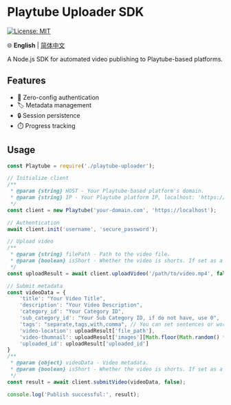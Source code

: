 # Playtube Uploader SDK 

[![License: MIT](https://img.shields.io/badge/License-MIT-blue.svg)](https://opensource.org/licenses/MIT)

🌐 **English** | [简体中文](README.zh-CN.md)

A Node.js SDK for automated video publishing to Playtube-based platforms.

## Features

- 🚀 Zero-config authentication
- 🏷️ Metadata management
- 🔒 Session persistence
- ⏱️ Progress tracking

## Usage
```javascript
const Playtube = require('./playtube-uploader');

// Initialize client
/**
 * @param {string} HOST - Your Playtube-based platform's domain.
 * @param {string} IP - Your Playtube platform IP, localhost: 'https://localhost'.
 */
const client = new Playtube('your-domain.com', 'https://localhost');

// Authentication
await client.init('username', 'secure_password');

// Upload video
/**
 * @param {string} filePath - Path to the video file.
 * @param {boolean} isShort - Whether the video is shorts. If set as a short video here, the returned thumbnail will be cropped vertically, and if it is a long video, it will be cropped horizontally.
 */
const uploadResult = await client.uploadVideo('/path/to/video.mp4', false);

// Submit metadata
const videoData = {
    'title': "Your Video Title",
    'description': "Your Video Description",
    'category_id': "Your Category ID",
    'sub_category_id': "Your Sub Category ID, if do not have, use 0",
    'tags': "separate,tags,with,comma", // You can set sentences or words as tags, only separated by commas
    'video-location': uploadResult['file_path'],
    'video-thumnail': uploadResult['images'][Math.floor(Math.random() * videoDetail['images'].length)], // Randomly select a thumbnail
    'uploaded_id': uploadResult['uploaded_id']
}
/**
 * @param {object} videoData - Video metadata.
 * @param {boolean} isShort - Whether the video is shorts. If set as a short video here, it will be uploaded to the short video category
 */
const result = await client.submitVideo(videoData, false);

console.log('Publish successful:', result);
```